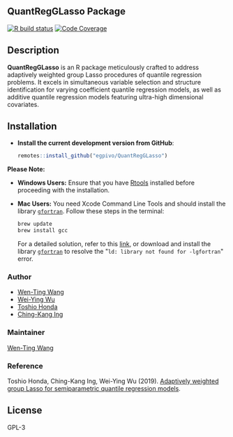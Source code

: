 ## QuantRegGLasso Package
[![R build status](https://github.com/egpivo/QuantRegGLasso/workflows/R-CMD-check/badge.svg)](https://github.com/egpivo/QuantRegGLasso/actions)
[![Code Coverage](https://codecov.io/gh/egpivo/QuantRegGLasso/branch/master/graph/badge.svg)](https://codecov.io/gh/egpivo/QuantRegGLasso)

## Description
**QuantRegGLasso** is an R package meticulously crafted to address adaptively weighted group Lasso procedures of quantile regression problems. It excels in simultaneous variable selection and structure identification for varying coefficient quantile regression models, as well as additive quantile regression models featuring ultra-high dimensional covariates.

## Installation
- **Install the current development version from GitHub**:
   ```r
   remotes::install_github("egpivo/QuantRegGLasso")
   ```

**Please Note:**
- **Windows Users:** Ensure that you have [Rtools](https://cran.r-project.org/bin/windows/Rtools/) installed before proceeding with the installation.

- **Mac Users:** You need Xcode Command Line Tools and should install the library [`gfortran`](https://github.com/fxcoudert/gfortran-for-macOS/releases). Follow these steps in the terminal:
    ```bash
    brew update
    brew install gcc
    ```
    For a detailed solution, refer to this [link](https://thecoatlessprofessor.com/programming/rcpp-rcpparmadillo-and-os-x-mavericks-lgfortran-and-lquadmath-error/), or download and install the library [`gfortran`](https://github.com/fxcoudert/gfortran-for-macOS/releases) to resolve the "`ld: library not found for -lgfortran`" error.


### Author
- [Wen-Ting Wang](https://www.linkedin.com/in/wen-ting-wang-6083a17b)
- [Wei-Ying Wu](https://projecteuclid.org/search?author=Wei-Ying_Wu)
- [Toshio Honda](https://www1.econ.hit-u.ac.jp/honda/e-honda.html)
- [Ching-Kang Ing](https://www.researchgate.net/profile/Ching-Kang-Ing)

 
### Maintainer
[Wen-Ting Wang](https://www.linkedin.com/in/wen-ting-wang-6083a17b)

### Reference
Toshio Honda, Ching-Kang Ing, Wei-Ying Wu (2019). [Adaptively weighted group Lasso for semiparametric quantile regression models](https://projecteuclid.org/journals/bernoulli/volume-25/issue-4B/Adaptively-weighted-group-Lasso-for-semiparametric-quantile-regression-models/10.3150/18-BEJ1091.full).

## License
GPL-3

